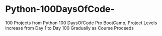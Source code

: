 # Python-100DaysOfCode-
100 Projects from Python 100 DaysOfCode Pro BootCamp,
Project Levels increase from Day 1 to Day 100 Gradually as Course Proceeds
